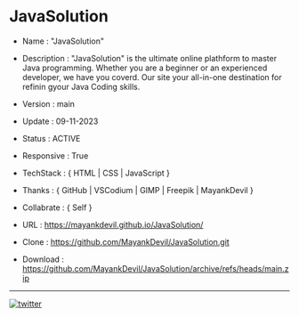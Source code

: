 # JavaSolution

- Name : "JavaSolution"

- Description : "JavaSolution" is the ultimate online plathform to master Java programming. Whether you are a beginner or an experienced developer, we have you coverd. Our site your all-in-one destination for refinin gyour Java Coding skills.

- Version : main

- Update : 09-11-2023

- Status : ACTIVE

- Responsive : True

- TechStack : { HTML | CSS | JavaScript }

- Thanks : { GitHub | VSCodium | GIMP | Freepik | MayankDevil }

- Collabrate : { Self }

- URL : https://mayankdevil.github.io/JavaSolution/

- Clone : https://github.com/MayankDevil/JavaSolution.git

- Download : https://github.com/MayankDevil/JavaSolution/archive/refs/heads/main.zip

---

[![twitter](https://img.shields.io/badge/MayankDevil-1DA1F2?style=for-the-badge&logo=github&logoColor=white)](https://github.com/MayankDevil/)

<!-- 
#### Project Look & Feel

![NETWORK_ERROR](./data/website.png)

#### Responsive

_""_

  **SCREEN** { 1200PX | 992PX | 785PX | 556PX }

#### Theme

_""_

#### Key Feature that make website more valuble

 - [x] primary_feature
 - [ ] secondary_feature

#### Requirement to use

-  primary_need
-  secondary_need

### Warning

** normal copyright **

__" Please refrain from unauthorized coping or downloading of content, as such actions are subject to legal consequences and potential charges.We encourage respectful and responsible use of the resouces prvided for learning purpose."__

** education purpose not certificate or fee **

__" This website is meticulously crafted for educational purpose, aiming to facilitate learning and skill enchcement. It is crucial to underastand that while every effort has been mode to ensure accuracy and quality, we cannot guarantee the absence of errors or omissions. We do not provide certification services, nor do we impose any fees for access "__

** copyright not copy download **

__" We urge all users to respect the copyright and intellectual property rights associated with the content on this website. Unauthorized copying, downloading, or any form of content misuse is strictly prohibited. Such actions may lead to legal consequences and potential charges. "__

** justify **

__" We embrace responsible and ethical use of the resources we provide. Our goal is to empower learners in a conducive and lawful environment, fostering a sense of respect and integrity within our community. Your commitment to these principles is greatly appreciated. "__

-->

